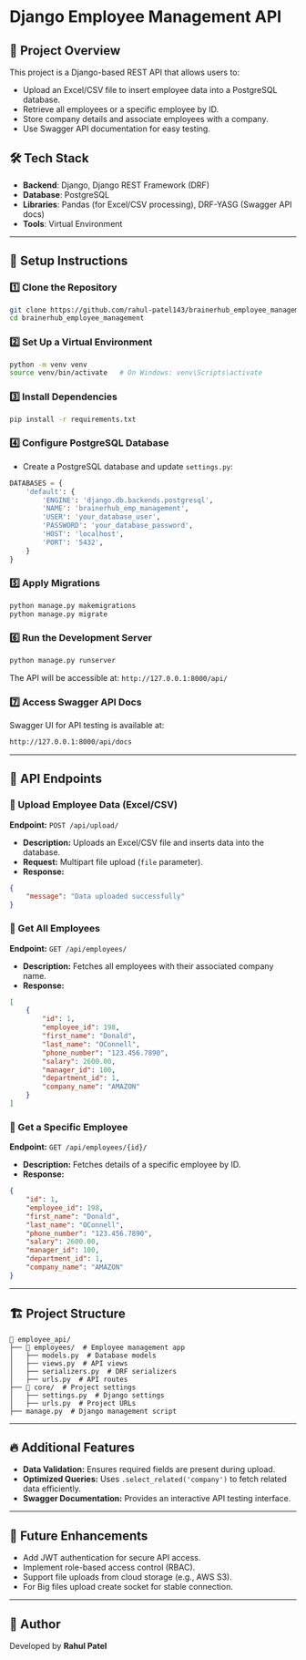 # Django Employee Management API

## 🚀 Project Overview
This project is a Django-based REST API that allows users to:
- Upload an Excel/CSV file to insert employee data into a PostgreSQL database.
- Retrieve all employees or a specific employee by ID.
- Store company details and associate employees with a company.
- Use Swagger API documentation for easy testing.

## 🛠️ Tech Stack
- **Backend**: Django, Django REST Framework (DRF)
- **Database**: PostgreSQL
- **Libraries**: Pandas (for Excel/CSV processing), DRF-YASG (Swagger API docs)
- **Tools**: Virtual Environment

---

## 🔧 Setup Instructions
### 1️⃣ Clone the Repository
```bash
git clone https://github.com/rahul-patel143/brainerhub_employee_management.git
cd brainerhub_employee_management
```

### 2️⃣ Set Up a Virtual Environment
```bash
python -m venv venv
source venv/bin/activate   # On Windows: venv\Scripts\activate
```

### 3️⃣ Install Dependencies
```bash
pip install -r requirements.txt
```

### 4️⃣ Configure PostgreSQL Database
- Create a PostgreSQL database and update `settings.py`:

```python
DATABASES = {
    'default': {
        'ENGINE': 'django.db.backends.postgresql',
        'NAME': 'brainerhub_emp_management',
        'USER': 'your_database_user',
        'PASSWORD': 'your_database_password',
        'HOST': 'localhost',
        'PORT': '5432',
    }
}
```

### 5️⃣ Apply Migrations
```bash
python manage.py makemigrations
python manage.py migrate
```

### 6️⃣ Run the Development Server
```bash
python manage.py runserver
```
The API will be accessible at: `http://127.0.0.1:8000/api/`

### 7️⃣ Access Swagger API Docs
Swagger UI for API testing is available at:
```bash
http://127.0.0.1:8000/api/docs
```

---

## 📂 API Endpoints

### 🔹 Upload Employee Data (Excel/CSV)
**Endpoint:** `POST /api/upload/`
- **Description:** Uploads an Excel/CSV file and inserts data into the database.
- **Request:** Multipart file upload (`file` parameter).
- **Response:**
```json
{
    "message": "Data uploaded successfully"
}
```

### 🔹 Get All Employees
**Endpoint:** `GET /api/employees/`
- **Description:** Fetches all employees with their associated company name.
- **Response:**
```json
[
    {
        "id": 1,
        "employee_id": 198,
        "first_name": "Donald",
        "last_name": "OConnell",
        "phone_number": "123.456.7890",
        "salary": 2600.00,
        "manager_id": 100,
        "department_id": 1,
        "company_name": "AMAZON"
    }
]
```

### 🔹 Get a Specific Employee
**Endpoint:** `GET /api/employees/{id}/`
- **Description:** Fetches details of a specific employee by ID.
- **Response:**
```json
{
    "id": 1,
    "employee_id": 198,
    "first_name": "Donald",
    "last_name": "OConnell",
    "phone_number": "123.456.7890",
    "salary": 2600.00,
    "manager_id": 100,
    "department_id": 1,
    "company_name": "AMAZON"
}
```

---

## 🏗️ Project Structure
```
📂 employee_api/
├── 📂 employees/  # Employee management app
│   ├── models.py  # Database models
│   ├── views.py  # API views
│   ├── serializers.py  # DRF serializers
│   ├── urls.py  # API routes
├── 📂 core/  # Project settings
│   ├── settings.py  # Django settings
│   ├── urls.py  # Project URLs
├── manage.py  # Django management script
```

---

## 🔥 Additional Features
- **Data Validation:** Ensures required fields are present during upload.
- **Optimized Queries:** Uses `.select_related('company')` to fetch related data efficiently.
- **Swagger Documentation:** Provides an interactive API testing interface.

---

## 📝 Future Enhancements
- Add JWT authentication for secure API access.
- Implement role-based access control (RBAC).
- Support file uploads from cloud storage (e.g., AWS S3).
- For Big files upload create socket for stable connection.

---

## 📌 Author
Developed by **Rahul Patel**

